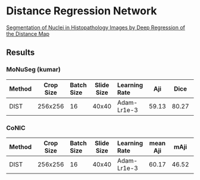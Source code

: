# Distance Regression Network

[Segmentation of Nuclei in Histopathology Images by Deep Regression of the Distance Map](https://www.researchgate.net/profile/Peter-Naylor/publication/327065839_Segmentation_of_Nuclei_in_Histopathology_Images_by_Deep_Regression_of_the_Distance_Map/links/5b8412ea92851c1e1235ab7d/Segmentation-of-Nuclei-in-Histopathology-Images-by-Deep-Regression-of-the-Distance-Map.pdf)

## Results

### MoNuSeg (kumar)

| Method | Crop Size | Batch Size | Slide Size | Learning Rate | Aji   | Dice  | DQ    | SQ    | PQ    |
| :--    | :--:      | :--        | :--:       | :--           | :-:   | :--:  | :--:  | :--:  | :--:  |
| DIST   | 256x256   | 16         | 40x40      | Adam-Lr1e-3   | 59.13 | 80.27 | 73.33  | 73.79 | 54.43 |

### CoNIC

| Method | Crop Size | Batch Size | Slide Size | Learning Rate | mean Aji | mAji   | mDice  | mDQ   | mSQ   | mPQ   |
| :--    | :--:      | :--        | :--:       | :--           | :-:      | :--:   | :--:   | :--:  | :--:  | :--:  |
| DIST   | 256x256   | 16         | 40x40      | Adam-Lr1e-3   | 60.17    | 46.52  | 65.87  | 61.12 | 77.43 | 47.52 |
